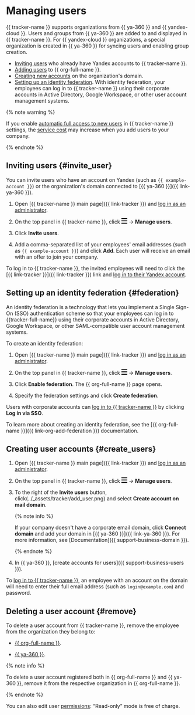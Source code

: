 # Managing users

{{ tracker-name }} supports organizations from {{ ya-360 }} and {{ yandex-cloud }}. Users and groups from {{ ya-360 }} are added to and displayed in {{ tracker-name }}. For {{ yandex-cloud }} organizations, a special organization is created in {{ ya-360 }} for syncing users and enabling group creation.


- [Inviting users](#invite_user) who already have Yandex accounts to {{ tracker-name }}.
- [Adding users](../organization/add-account.md) to {{ org-full-name }}.
- [Creating new accounts](#create_users) on the organization's domain.
- [Setting up an identity federation](#federation). With identity federation, your employees can log in to {{ tracker-name }} using their corporate accounts in Active Directory, Google Workspace, or other user account management systems.



{% note warning %}

If you enable [automatic full access to new users](access.md#access-new-users) in {{ tracker-name }} settings, the [service cost](https://cloud.yandex.ru/docs/tracker/pricing#sec_price) may increase when you add users to your company.

{% endnote %}

## Inviting users {#invite_user}

You can invite users who have an account on Yandex (such as `{{ example-account }}`) or the organization's domain connected to [{{ ya-360 }}]({{ link-ya-360 }}).

1. Open [{{ tracker-name }} main page]({{ link-tracker }}) and [log in as an administrator](user/login.md).

1. On the top panel in {{ tracker-name }}, click ![](../_assets/tracker/tracker-burger.png) → **Manage users**.

1. Click **Invite users**.

1. Add a comma-separated list of your employees' email addresses (such as `{{ example-account }}`) and click **Add**. Each user will receive an email with an offer to join your company.

To log in to {{ tracker-name }}, the invited employees will need to click the [{{ link-tracker }}]({{ link-tracker }}) link and [log in to their Yandex account](user/login.md).

## Setting up an identity federation {#federation}

An identity federation is a technology that lets you implement a Single Sign-On (SSO) authentication scheme so that your employees can log in to {{tracker-full-name}} using their corporate accounts in Active Directory, Google Workspace, or other SAML-compatible user account management systems.

To create an identity federation:

1. Open [{{ tracker-name }} main page]({{ link-tracker }}) and [log in as an administrator](user/login.md).

1. On the top panel in {{ tracker-name }}, click ![](../_assets/tracker/tracker-burger.png) → **Manage users**.

1. Click **Enable federation**. The {{ org-full-name }} page opens.

1. Specify the federation settings and click **Create federation**.

Users with corporate accounts can [log in to {{ tracker-name }}](user/login.md) by clicking **Log in via SSO**.

To learn more about creating an identity federation, see the [{{ org-full-name }}]({{ link-org-add-federation }}) documentation.

## Creating user accounts {#create_users}

1. Open [{{ tracker-name }} main page]({{ link-tracker }}) and [log in as an administrator](user/login.md).

1. On the top panel in {{ tracker-name }}, click ![](../_assets/tracker/tracker-burger.png) → **Manage users**.

1. To the right of the **Invite users** button, click(../_assets/tracker/add_user.png) and select **Create account on mail domain**.

   {% note info %}

   If your company doesn't have a corporate email domain, click **Connect domain** and add your domain in [{{ ya-360 }}]({{ link-ya-360 }}). For more information, see [Documentation]({{ support-business-domain }}).

   {% endnote %}

1. In {{ ya-360 }}, [create accounts for users]({{ support-business-users }}).

To [log in to {{ tracker-name }}](user/login.md), an employee with an account on the domain will need to enter their full email address (such as `login@example.com`) and password.

## Deleting a user account {#remove}

To delete a user account from {{ tracker-name }}, remove the employee from the organization they belong to:

- [{{ org-full-name }}](../organization/edit-account.md).

- [{{ ya-360 }}](https://yandex.ru/support/business/users.html#sec_delete).

{% note info %}

To delete a user account registered both in {{ org-full-name }} and {{ ya-360 }}, remove it from the respective organization in {{ org-full-name }}.

{% endnote %}

You can also edit user [permissions](./access.md): <q>Read-only</q> mode is free of charge.
